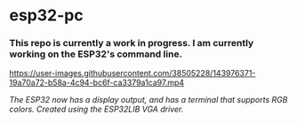 # esp32-pc

### This repo is currently a work in progress. I am currently working on the ESP32's command line.

https://user-images.githubusercontent.com/38505228/143976371-19a70a72-b58a-4c94-bc6f-ca3379a1ca97.mp4

*The ESP32 now has a display output, and has a terminal that supports RGB colors. Created using the ESP32LIB VGA driver.*

